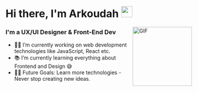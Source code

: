 # Hi there, I'm Arkoudah <img width="30px" src="https://media.tenor.com/images/3b388fe03da271d2674faf85eb7c3fcd/tenor.gif" />

<img align="right" alt="GIF" height="160px" src="https://i.giphy.com/media/v1.Y2lkPTc5MGI3NjExMWs2cmV4djJuMHl0aG1mbmU2NDU2MXR0eHB0eDEzaGdoOWs2aG9ycSZlcD12MV9pbnRlcm5hbF9naWZfYnlfaWQmY3Q9Zw/bhSi84uFsp66s/giphy.gif" />

### I'm a UX/UI Designer & Front-End Dev

- 👨‍💻 I’m currently working on web development technologies like JavaScript, React etc.
- 📚 I’m currently learning everything about Frontend and Design 😅
- 💪🏼 Future Goals: Learn more technologies - Never stop creating new ideas.

